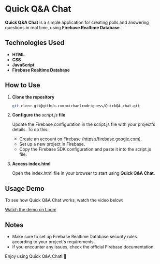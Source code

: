 # Quick Q&A Chat

**Quick Q&A Chat** is a simple application for creating polls and answering questions in real time, using **Firebase Realtime Database**.

## Technologies Used

- **HTML**
- **CSS**
- **JavaScript**
- **Firebase Realtime Database**

## How to Use

1. **Clone the repository**  
   ```bash
   git clone git@github.com:michaelrodriguess/QuickQA-chat.git

2. **Configure the** *script.js* **file**

    Update the Firebase configuration in the script.js file with your project's details. To do this:

    - Create an account on Firebase (https://firebase.google.com).
    - Set up a new project in Firebase.
    - Copy the Firebase SDK configuration and paste it into the script.js file.

3. **Access index.html**

    Open the index.html file in your browser to start using **Quick Q&A Chat**.

## Usage Demo
To see how Quick Q&A Chat works, watch the video below:

[Watch the demo on Loom](https://www.loom.com/share/9367a26062cc489a8e7fcdfe929ddfba?sid=cd6f603b-efd7-445c-bd0b-8e3ae7a6e59e)



## Notes
- Make sure to set up Firebase Realtime Database security rules according to your project's requirements.
- If you encounter any issues, check the official Firebase documentation.

Enjoy using Quick Q&A Chat! 🎉
